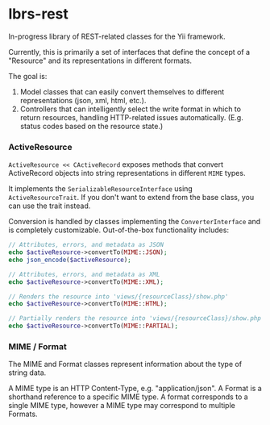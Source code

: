 lbrs-rest
=========

In-progress library of REST-related classes for the Yii framework.

Currently, this is primarily a set of interfaces that define the concept of a
"Resource" and its representations in different formats.

The goal is:

1. Model classes that can easily convert themselves to different representations
(json, xml, html, etc.).
2. Controllers that can intelligently select the write format in which to return
resources, handling HTTP-related issues automatically. (E.g. status codes based
on the resource state.)

### ActiveResource

`ActiveResource << CActiveRecord` exposes methods that convert ActiveRecord objects
into string representations in different `MIME` types.

It implements the `SerializableResourceInterface` using `ActiveResourceTrait`.
If you don't want to extend from the base class, you can use the trait instead.

Conversion is handled by classes implementing the `ConverterInterface` and is
completely customizable. Out-of-the-box functionality includes:

```php
// Attributes, errors, and metadata as JSON
echo $activeResource->convertTo(MIME::JSON);
echo json_encode($activeResource);

// Attributes, errors, and metadata as XML
echo $activeResource->convertTo(MIME::XML);

// Renders the resource into 'views/{resourceClass}/show.php'
echo $activeResource->convertTo(MIME::HTML);

// Partially renders the resource into 'views/{resourceClass}/show.php'
echo $activeResource->convertTo(MIME::PARTIAL);
```

### MIME / Format

The MIME and Format classes represent information about the type of string data.

A MIME type is an HTTP Content-Type, e.g. "application/json". A Format is a shorthand
reference to a specific MIME type. A format corresponds to a single MIME type, however
a MIME type may correspond to multiple Formats.
